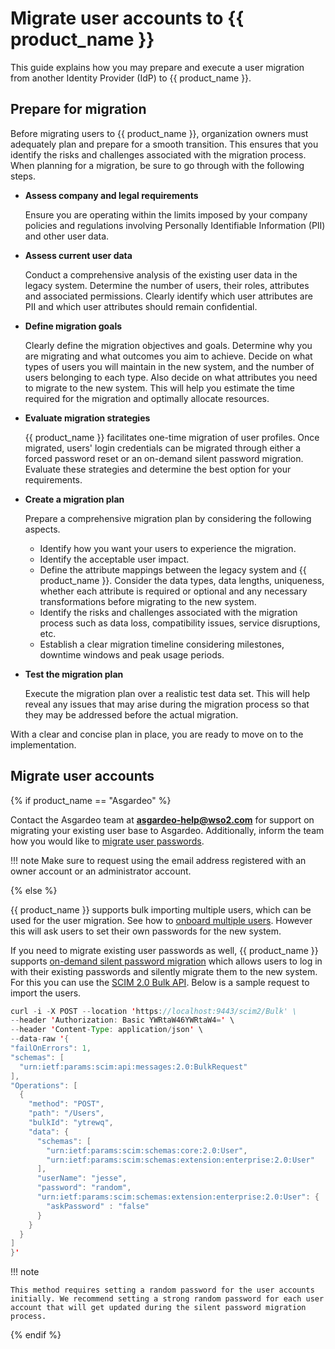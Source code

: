 # Migrate user accounts to {{ product_name }}

This guide explains how you may prepare and execute a user migration from another Identity Provider (IdP) to {{ product_name }}.

## Prepare for migration

Before migrating users to {{ product_name }}, organization owners must adequately plan and prepare for a smooth transition. This ensures that you identify the risks and challenges associated with the migration process. When planning for a migration, be sure to go through with the following steps.

- **Assess company and legal requirements**

    Ensure you are operating within the limits imposed by your company policies and regulations involving Personally Identifiable Information (PII) and other user data.

- **Assess current user data**

    Conduct a comprehensive analysis of the existing user data in the legacy system. Determine the number of users, their roles, attributes and associated permissions. Clearly identify which user attributes are PII and which user attributes should remain confidential.

- **Define migration goals**

    Clearly define the migration objectives and goals. Determine why you are migrating and what outcomes you aim to achieve. Decide on what types of users you will maintain in the new system, and the number of users belonging to each type. Also decide on what attributes you need to migrate to the new system. This will help you estimate the time required for the migration and optimally allocate resources.

- **Evaluate migration strategies**

    {{ product_name }} facilitates one-time migration of user profiles. Once migrated, users' login credentials can be migrated through either a forced password reset or an on-demand silent password migration. Evaluate these strategies and determine the best option for your requirements.

- **Create a migration plan**

    Prepare a comprehensive migration plan by considering the following aspects.

    - Identify how you want your users to experience the migration.
    - Identify the acceptable user impact.
    - Define the attribute mappings between the legacy system and {{ product_name }}. Consider the data types, data lengths, uniqueness, whether each attribute is required or optional and any necessary transformations before migrating to the new system.
    - Identify the risks and challenges associated with the migration process such as data loss, compatibility issues, service disruptions, etc.
    - Establish a clear migration timeline considering milestones, downtime windows and peak usage periods.

- **Test the migration plan**

    Execute the migration plan over a realistic test data set. This will help reveal any issues that may arise during the migration process so that they may be addressed before the actual migration.

With a clear and concise plan in place, you are ready to move on to the implementation.

## Migrate user accounts

{% if product_name == "Asgardeo" %}

Contact the Asgardeo team at **asgardeo-help@wso2.com** for support on migrating your existing user base to Asgardeo. Additionally, inform the team how you would like to [migrate user passwords]({{base_path}}/guides/users/migrate-users/migrate-passwords/).

!!! note
    Make sure to request using the email address registered with an owner account or an administrator account.

{% else %}

{{ product_name }} supports bulk importing multiple users, which can be used for the user migration. See how to [onboard multiple users]({{base_path}}/guides/users/manage-users/#onboard-multiple-users/). However this will ask users to set their own passwords for the new system.

If you need to migrate existing user passwords as well, {{ product_name }} supports [on-demand silent password migration]({{base_path}}/guides/users/migrate-users/migrate-passwords/#migrate-with-on-demand-silent-migration/) which allows users to log in with their existing passwords and silently migrate them to the new system. For this you can use the [SCIM 2.0 Bulk API]({{base_path}}/apis/scim2/scim2-bulk-rest-api/). Below is a sample request to import the users.

```java
curl -i -X POST --location 'https://localhost:9443/scim2/Bulk' \
--header 'Authorization: Basic YWRtaW46YWRtaW4=' \
--header 'Content-Type: application/json' \
--data-raw '{
"failOnErrors": 1,
"schemas": [
  "urn:ietf:params:scim:api:messages:2.0:BulkRequest"
],
"Operations": [
  {
    "method": "POST",
    "path": "/Users",
    "bulkId": "ytrewq",
    "data": {
      "schemas": [
        "urn:ietf:params:scim:schemas:core:2.0:User",
        "urn:ietf:params:scim:schemas:extension:enterprise:2.0:User"
      ],
      "userName": "jesse",
      "password": "random",
      "urn:ietf:params:scim:schemas:extension:enterprise:2.0:User": {
        "askPassword" : "false"
      }
    }
  }
]
}'
```

!!! note

    This method requires setting a random password for the user accounts initially. We recommend setting a strong random password for each user account that will get updated during the silent password migration process.

{% endif %}
